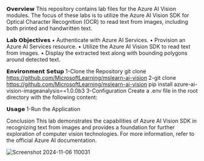 𝗢𝘃𝗲𝗿𝘃𝗶𝗲𝘄
This repository contains lab files for the Azure AI Vision modules. The focus of these labs is to utilize the Azure AI Vision SDK for Optical Character Recognition (OCR) to read text from images, including both printed and handwritten text.

𝗟𝗮𝗯 𝗢𝗯𝗷𝗲𝗰𝘁𝗶𝘃𝗲𝘀
  • Authenticate with Azure AI Services.
  • Provision an Azure AI Services resource.
  • Utilize the Azure AI Vision SDK to read text from images.
  • Display the extracted text along with bounding polygons around detected text.

𝗘𝗻𝘃𝗶𝗿𝗼𝗻𝗺𝗲𝗻𝘁 𝗦𝗲𝘁𝘂𝗽
1-Clone the Repository
  git clone https://github.com/MicrosoftLearning/mslearn-ai-vision
2-git clone https://github.com/MicrosoftLearning/mslearn-ai-vision
 pip install azure-ai-vision-imageanalysis==1.0.0b3
3-Configuration
 Create a .env file in the root directory with the following content:

𝗨𝘀𝗮𝗴𝗲
1-Run the Application

Conclusion
This lab demonstrates the capabilities of Azure AI Vision SDK in recognizing text from images and provides a foundation for further exploration of computer vision technologies. For more information, refer to the official Azure AI documentation.

![Screenshot 2024-11-06 110031](https://github.com/user-attachments/assets/d1afcde3-8e29-4866-82c8-7d07758479c6)
